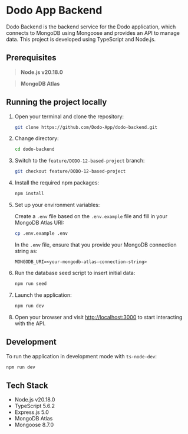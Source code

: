 # Dodo App Backend
Dodo Backend is the backend service for the Dodo application, which connects to MongoDB using Mongoose and provides an API to manage data. This project is developed using TypeScript and Node.js.

## Prerequisites
> **Node.js v20.18.0**

> **MongoDB Atlas**

## Running the project locally
1. Open your terminal and clone the repository:
    ```sh
    git clone https://github.com/Dodo-App/dodo-backend.git
    ```

2. Change directory:
    ```sh
    cd dodo-backend
    ```

3. Switch to the `feature/DODO-12-based-project` branch:
    ```sh
    git checkout feature/DODO-12-based-project
    ```

4. Install the required npm packages:
    ```sh
    npm install
    ```

5. Set up your environment variables:

    Create a `.env` file based on the `.env.example` file and fill in your MongoDB Atlas URI:
    ```sh
    cp .env.example .env
    ```

    In the `.env` file, ensure that you provide your MongoDB connection string as:
    ```
    MONGODB_URI=<your-mongodb-atlas-connection-string>
    ```

6. Run the database seed script to insert initial data:
    ```sh
    npm run seed
    ```

7. Launch the application:
    ```sh
    npm run dev
    ```

8. Open your browser and visit [http://localhost:3000](http://localhost:3000) to start interacting with the API.

## Development
To run the application in development mode with `ts-node-dev`:
```sh
npm run dev
```

## Tech Stack
- Node.js v20.18.0
- TypeScript 5.6.2
- Express.js 5.0
- MongoDB Atlas
- Mongoose 8.7.0